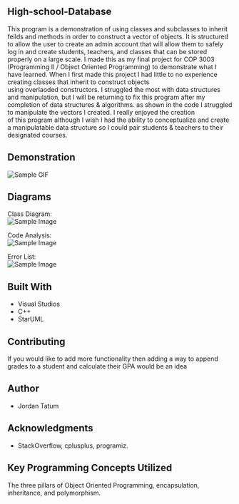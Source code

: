 ## High-school-Database

This program is a demonstration of using classes and subclasses to inherit feilds and methods in order to construct a vector of objects. 
It is structured to allow the user to create an admin account that will allow them to safely log in and create students, teachers, and classes 
that can be stored properly on a large scale. I made this as my final project for COP 3003 (Programming II / Object Oriented Programming) to 
demonstrate what I have learned. When I first made this project I had little to no experience creating classes that inherit to construct objects <br />
using overlaoded constructors. I struggled the most with data structures and manipulation, but I will be returning to fix this program after my <br />
completion of data structures & algorithms. as shown in the code I struggled to manipulate the vectors I created. I really enjoyed the creation <br />
of this program although I wish I had the ability to conceptualize and create a manipulatable data structure so I could pair students & teachers to 
their designated courses. 

## Demonstration
![Sample GIF](docs/octocat_github.gif) 

## Diagrams
Class Diagram: <br />
 ![Sample Image](docs/9919.png) <br />
 
Code Analysis: <br />
 ![Sample Image](docs/9919.png) <br />
 
Error List: <br />
 ![Sample Image](docs/9919.png) <br />
 
## Built With

* Visual Studios
* C++
* StarUML  

## Contributing

If you would like to add more functionality then adding a way to append grades to a student and calculate their GPA would be an idea <br />

## Author

* Jordan Tatum

## Acknowledgments

* StackOverflow, cplusplus, programiz. <br />

## Key Programming Concepts Utilized

The three pillars of Object Oriented Programming, encapsulation, inheritance, and polymorphism. <br />

